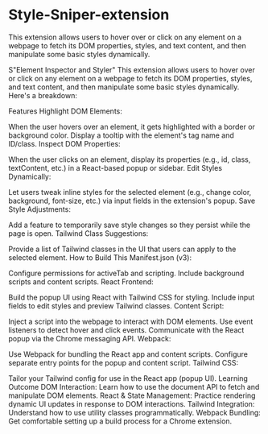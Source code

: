 # Style-Sniper-extension
This extension allows users to hover over or click on any element on a webpage to fetch its DOM properties, styles, and text content, and then manipulate some basic styles dynamically.

S"Element Inspector and Styler"
This extension allows users to hover over or click on any element on a webpage to fetch its DOM properties, styles, and text content, and then manipulate some basic styles dynamically. Here's a breakdown:

Features
Highlight DOM Elements:

When the user hovers over an element, it gets highlighted with a border or background color.
Display a tooltip with the element's tag name and ID/class.
Inspect DOM Properties:

When the user clicks on an element, display its properties (e.g., id, class, textContent, etc.) in a React-based popup or sidebar.
Edit Styles Dynamically:

Let users tweak inline styles for the selected element (e.g., change color, background, font-size, etc.) via input fields in the extension's popup.
Save Style Adjustments:

Add a feature to temporarily save style changes so they persist while the page is open.
Tailwind Class Suggestions:

Provide a list of Tailwind classes in the UI that users can apply to the selected element.
How to Build This
Manifest.json (v3):

Configure permissions for activeTab and scripting.
Include background scripts and content scripts.
React Frontend:

Build the popup UI using React with Tailwind CSS for styling.
Include input fields to edit styles and preview Tailwind classes.
Content Script:

Inject a script into the webpage to interact with DOM elements.
Use event listeners to detect hover and click events.
Communicate with the React popup via the Chrome messaging API.
Webpack:

Use Webpack for bundling the React app and content scripts.
Configure separate entry points for the popup and content script.
Tailwind CSS:

Tailor your Tailwind config for use in the React app (popup UI).
Learning Outcome
DOM Interaction: Learn how to use the document API to fetch and manipulate DOM elements.
React & State Management: Practice rendering dynamic UI updates in response to DOM interactions.
Tailwind Integration: Understand how to use utility classes programmatically.
Webpack Bundling: Get comfortable setting up a build process for a Chrome extension.

